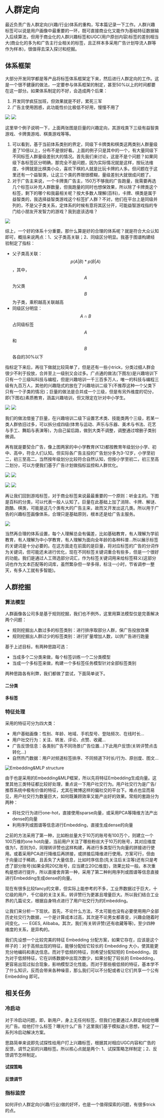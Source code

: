 # 人群定向

最近负责广告人群定向\(兴趣/行业\)体系的重构，写本篇记录一下工作。人群兴趣标签可以说是用户画像中最重要的一环，既可直接商业化又能作为基础特征数据输入后续算法，但用于商业化的人群兴趣标签和UGC\(用户原创内容\)标签的差别相当大\(商业化的多为和广告主行业相关的标签，且正样本多采用广告计划导流人群等作为样本\)，很值得去深入探讨和挖掘。

## 体系框架

大部分开发同学都是等产品将标签体系框架定下来，然后进行人群定向的工作。这是一个很不健康的做法，一定要参与体系框架的制定，甚至50%以上的时间都要在这一部分。如果体系制定的不好，会造成两个后果：

1. 开发同学疯狂加班，但效果就是不好，累死三军
2. 广告主使用困惑，此功能性价比极低不好用，慢慢不用了

![](../../../.gitbook/assets/ka-pai-lei-you-xi-%20%281%29.png) ![](../../../.gitbook/assets/qi-lei-you-xi-.png) 

这里举个例子说明一下，上面两张图是巨量的兴趣定向，其游戏类下三级有益智类游戏、卡牌类游戏、棋类游戏等等。

1. 可以看到，基于当前体系类别的界定，同级下卡牌类和棋类这两类别人群量级差了10倍以上，分布不是很好看。上面的例子只是其中的一个，有大量同级下不同标签人群量级差别大的情况。首先我们来讨论，这是不是个问题？如果同级下各标签区分明确，那完全不是问题，因为实际情况就是这样，按玩法维度，卡牌就是比棋类小众，喜欢下棋的人就是比玩卡牌的人多。但问题在于这里还有一个益智类，让这三个类的界限很模糊，量级差别大就很成问题了。
2. 对于广告主来说，一个卡牌类广告主，150万不够我的广告跑量，我需要再选几个标签以补充人群数量，但我跑量的同时也想保效果，所以除了卡牌类这个标签，剩下的哪个和我最相关呢？按大多数人理解\(百科\)，卡牌、棋类是属于益智类的，我选择益智类游戏这个标签扩人群？不对，他们在平台上是同级并列的，不是父子类关系，定体系的时候有意将其区分开，可能益智游戏指的专门给小朋友开发智力的游戏？我到底该选啥？

![](../../../.gitbook/assets/yi-zhi-you-xi-%20%281%29.png)

综上，一个好的体系十分重要。那什么算是好的合理的体系呢？就是符合大众认知即可，概括来说两点：1、父子类高关联；2、同级区分明显。我基于图谱构建经验制定了指标：

* 父子类高关联： $$p(A|B)*p(B|A)$$ ，其中， $$A$$ 为父类 $$B$$ 为子类，乘积越高关联越高
* 同级区分明显： $$A\cap B$$ 占同级标签 $$A$$ 和 $$B$$ 各自的30%以下

指标定下来后，再往下做就比较简单了，但是还有一些小trick，分类过细人群会很少不利于投放，合并至上一级别又会过多。广点通的做法\(下图左\)是兴趣培训下只有一个三级叫科技与编程，但是兴趣培训一千三百多万人，唯一的科技与编程三级有九百万人，其他的兴趣隐式的放在了兴趣培训二级下\(不推荐这种一个父类下只有一个子类的情况\)；巨量的做法是合并成一个三级，但是有另外维度的切分，即\(下图右\)素质教育，涵盖兴趣培训，但又限定在针对中小学生。

![](../../../.gitbook/assets/guang-dian-tong-xing-qu-jiao-yu-.png) ![](../../../.gitbook/assets/ju-liang-xing-qu-ding-xiang.png) 

我们的做法借鉴了巨量，在兴趣培训二级下设置艺术类、技能类两个三级，若某一类人群依旧过多，可以拆分成四级\(体育与运动、声乐与乐器、美术与书法、花艺与手工、舞蹈与表演等\)，为自己留后路，做到大类不调整，调整通过增删子类别微调。

再有就是要契合广告，像上图两家的中小学教育\(K12\)都按教育年级划分小学、初中、高中，符合人们认知。但实际各广告主投的广告划分多为3-12岁，小学至初二，初三至高二。当然按年级划分比较符合自然认知，但按小学至初二，初三至高二划分，可以方便我们基于广告计划做指标监控和人群优化。

![](../../../.gitbook/assets/xiao-xue-zhi-chu-er-1.png) ![](../../../.gitbook/assets/xiao-xue-zhi-chu-er-2.png) 

![](../../../.gitbook/assets/chu-san-zhi-gao-er-1.png) ![](../../../.gitbook/assets/chu-san-zhi-gao-er-2.png) 

再让我们回到游戏标签，对于商业标签来说最最重要的一个原则：听金主的。下图是百科的分类，可以代表一般人认知了。巨量在此基础上加了消除、卡牌、解谜、跑酷、棋类，可能是这几个类有大的广告主来，故而又开发出这几类。所以用于广告的兴趣标签画像体系，合理只是基础原则，根本还是给广告主服务。

![](../../../.gitbook/assets/you-xi-fen-lei-.png)

当然再合理的体系设置，每个人理解总会有偏差，比如基础教育，有人理解为学前教育，有人理解为中小学教育，有人理解为面向全年龄的各种科普...所以展示标签的关键词是十分必要的。在这方面走在前面的是巨量，将对应标签的广告的分词作为关键词，但可能还未进行优化，现在不同标签关键词重合有些多，但是一个很好的功能。我们是通过人工筛选部分词汇，作为标签关键词用来给标签释义\(这部分词也作为文本匹配等的词库，虽然繁杂但一举多得，标注一小时，节省调参一整天，有多人工就有多智能\)。

## 人群挖掘

### 算法模型

人群画像各公司多是基于规则挖掘，我们也不例外，这里用算法模型仅是完善解决两个问题：

* 规则挖掘出人数过多的标签类别：进行排序取部分人群，保广告投放效果
* 规则挖掘出人群过少的标签类别：进行扩量增加人数，以供广告进行跑量

基于上述目标，有两种思路可选：

* 当成多个二分类来做，每个标签训练一个二分类模型
* 当成一个多标签来做，构建一个多标签任务模型针对全部标签类别

两种思路各有利弊，我们都做了尝试，下面简单说下。

#### 二分类

#### 多标签

### 特征处理

采用的特征可分为四大类：

* 用户基础画像：性别、年龄、地域、手机型号、登陆频次、在线时长...
* 用户社交行为：关注、转发、评论、点赞、收藏...
* 广告反馈信息：各类别广告不同场景\(广告位置...\)下此用户反馈\(关转评赞点击转化...\)
* 自然热门数据：用户对频道标签排序、不同频道下时长/行为、原创度、图文...

![Embedding&amp;MLP structure](../../../.gitbook/assets/embedding-and-mlp.png)

由于也是采用的Embedding&MLP框架，所以先将特征Embedding生成向量。这里其他三类特征都比较好处理，重点说一下用户社交行为。用户社交行为是广告/推荐系统中极有价值的特征，尤其在微博这样的偏社交的平台下。难点也显而易见，用户社交行为数量巨大，如何既兼顾效率又能产出好的效果。常规的套路分为两种：

* 将社交行为进行one-hot，直接使用sparse向量，或采用PCA等降维方法产出dense的向量
* 利用序列或图谱等信息进行Embedding，直接生成dense的向量

之前的方法采用了第一种，比如粉丝量大于10万的账号有100万个，则建立一个100万维的one hot向量，当前用户关注了哪些粉丝大于10万的账号，其对应维度值为1，否则为0，同理转评赞也这样构建，再进行多类型行为向量的拼接进行使用。或着采用PCA进行降维后再拼接，或拼接后降维进行使用。方案可行，但由于向量过于稀疏，且丢失了大量信息，比如时序信息\(先关注后关注等\)还有只是考虑了部分账号\(如果全网20亿账号，应当建立20亿维度\)，效果比较一般。本次重构是想进行提升，所以直接舍弃第一种，采用了第二种利用序列或图谱等信息直接进行Embedding生成dense的向量。

现在有很多比较fancy的文章，但实际上能参考的不多，工业界数据过于巨大，十亿级的用户，千亿级的关注关系，转评赞行为更甚且增量巨大。所以我们结合工业界的几篇论文，根据自身特点进行了用户社交行为的Embedding。

让我们来分析一下现状。首先，不论什么方法，不太可能也没有必要使用用户全部历史社交行为数据，一个是计算成本过高，其次是不论男女都善变，兴趣会随着时间变化。--- EGES, Alibaba。其次，我们有关转评赞\(还有收藏等等\)，至少四种维度的关系，是异构的。



我们先设想一个比较完美的特征 Embedding 分配方案，如果它存在，应该是这个样子的：对于高频出现的特征，能够分配给它较长的 Embedding 大小，使其能更充分地编码和表达信息。而对于低频的特征，则希望分配较短的 Embedding，因为对于低频特征，它在训练数据中出现次数少，如果分配了较长的 Embedding，更容易出现过拟合现象，影响模型泛化性能。而对于那些极低频的特征，基本学不了什么知识，反而会带来各种噪音，那么我们可以不分配或者让它们共享一个公有 Embedding 即可。

## 相关任务

### 冷启动

对于冷启动问题，即，新用户，身上无任何标签，但我们也要通过人群定向给他曝光广告。给他打什么标签？曝光什么广告？这里我们基于模拟退火思想，制定了一系列冷启动解决方案。

思路简单来说即先试探性给用户打上兴趣标签，根据其对相应UGC内容和广告的反馈，调节之前的兴趣标签。所以核心点就是两个: 1、试探策略怎样制定；2、反馈调节怎样制定。

#### 试探策略

#### 反馈调节

### 指标监控

如何评价人群定向\(兴趣/行业\)做的好坏，也是一个值得探索的问题，有很多trick的点。



